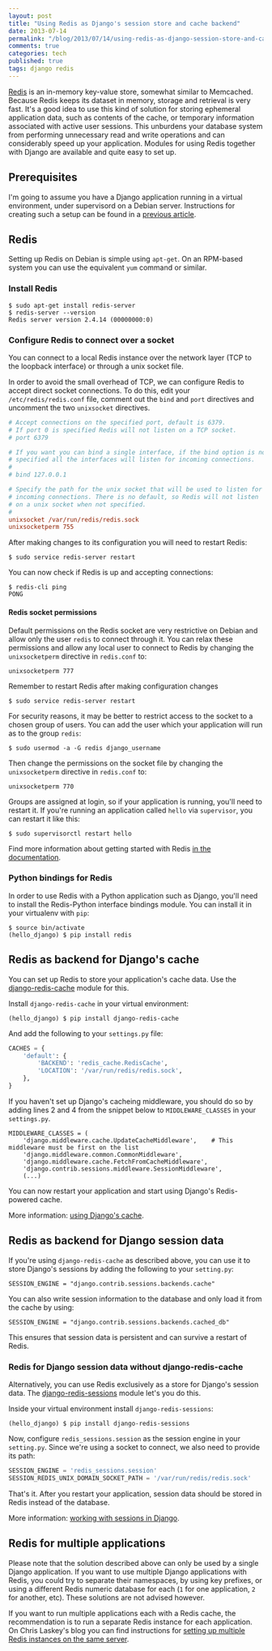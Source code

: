 ```yaml
---
layout: post
title: "Using Redis as Django's session store and cache backend"
date: 2013-07-14
permalink: "/blog/2013/07/14/using-redis-as-django-session-store-and-cache-backend/"
comments: true
categories: tech
published: true
tags: django redis
---
```


[Redis](http://redis.io) is an in-memory key-value store, somewhat similar to Memcached. Because Redis keeps its dataset in memory, storage and retrieval is very fast. It's a good idea to use this kind of solution for storing ephemeral application data, such as contents of the cache, or temporary information associated with active user sessions. This unburdens your database system from performing unnecessary read and write operations and can considerably speed up your application. Modules for using Redis together with Django are available and quite easy to set up.

<!-- more -->

## Prerequisites

I'm going to assume you have a Django application running in a virtual environment, under supervisord on a Debian server. Instructions for creating such a setup can be found in a [previous article](/blog/2013/06/09/django-nginx-gunicorn-virtualenv-supervisor/).

## Redis

Setting up Redis on Debian is simple using `apt-get`. On an RPM-based system you can use the equivalent `yum` command or similar.

### Install Redis

    $ sudo apt-get install redis-server
    $ redis-server --version
    Redis server version 2.4.14 (00000000:0)


### Configure Redis to connect over a socket

You can connect to a local Redis instance over the network layer (TCP to the loopback interface) or through a unix socket file. 

In order to avoid the small overhead of TCP, we can configure Redis to accept direct socket connections. To do this, edit your `/etc/redis/redis.conf` file, comment out the `bind` and `port` directives and uncomment the two `unixsocket` directives.

```cfg
# Accept connections on the specified port, default is 6379.
# If port 0 is specified Redis will not listen on a TCP socket.
# port 6379

# If you want you can bind a single interface, if the bind option is not
# specified all the interfaces will listen for incoming connections.
#
# bind 127.0.0.1

# Specify the path for the unix socket that will be used to listen for
# incoming connections. There is no default, so Redis will not listen
# on a unix socket when not specified.
#
unixsocket /var/run/redis/redis.sock
unixsocketperm 755
```

After making changes to its configuration you will need to restart Redis:

    $ sudo service redis-server restart

You can now check if Redis is up and accepting connections:

    $ redis-cli ping
    PONG


#### Redis socket permissions

Default permissions on the Redis socket are very restrictive on Debian and allow only the user `redis` to connect through it. You can relax these permissions and allow any local user to connect to Redis by changing the `unixsocketperm` directive in `redis.conf` to:

    unixsocketperm 777

Remember to restart Redis after making configuration changes

    $ sudo service redis-server restart

For security reasons, it may be better to restrict access to the socket to a chosen group of users. You can add the user which your application will run as to the group `redis`:

    $ sudo usermod -a -G redis django_username

Then change the permissions on the socket file by changing the `unixsocketperm` directive in `redis.conf` to:

    unixsocketperm 770

Groups are assigned at login, so if your application is running, you'll need to restart it. If you're running an application called `hello` via `supervisor`, you can restart it like this:

    $ sudo supervisorctl restart hello

Find more information about getting started with Redis [in the documentation](http://redis.io/topics/quickstart).



### Python bindings for Redis

In order to use Redis with a Python application such as Django, you'll need to install the Redis-Python interface bindings module. You can install it in your virtualenv with `pip`:

    $ source bin/activate
    (hello_django) $ pip install redis


## Redis as backend for Django's cache

You can set up Redis to store your application's cache data. Use the [django-redis-cache](https://github.com/sebleier/django-redis-cache) module for this.

Install `django-redis-cache` in your virtual environment:

    (hello_django) $ pip install django-redis-cache 

And add the following to your `settings.py` file:

```python
CACHES = {
    'default': {
        'BACKEND': 'redis_cache.RedisCache',
        'LOCATION': '/var/run/redis/redis.sock',
    },
}
```

If you haven't set up Django's cacheing middleware, you should do so by adding lines 2 and 4 from the snippet below to `MIDDLEWARE_CLASSES` in your `settings.py`.

```
MIDDLEWARE_CLASSES = (
    'django.middleware.cache.UpdateCacheMiddleware',    # This middleware must be first on the list
    'django.middleware.common.CommonMiddleware',
    'django.middleware.cache.FetchFromCacheMiddleware',
    'django.contrib.sessions.middleware.SessionMiddleware',
    (...)
```

You can now restart your application and start using Django's Redis-powered cache.

More information: [using Django's cache](https://docs.djangoproject.com/en/dev/topics/cache/).

## Redis as backend for Django session data

If you're using `django-redis-cache` as described above, you can use it to store Django's sessions by adding the following to your `setting.py`:

    SESSION_ENGINE = "django.contrib.sessions.backends.cache"

You can also write session information to the database and only load it from the cache by using:

    SESSION_ENGINE = "django.contrib.sessions.backends.cached_db"

This ensures that session data is persistent and can survive a restart of Redis.

### Redis for Django session data without django-redis-cache

Alternatively, you can use Redis exclusively as a store for Django's session data. The  [django-redis-sessions](https://github.com/martinrusev/django-redis-sessions) module let's you do this.

Inside your virtual environment install `django-redis-sessions`:

    (hello_django) $ pip install django-redis-sessions

Now, configure `redis_sessions.session` as the session engine in your `setting.py`. Since we're using a socket to connect, we also need to provide its path:

```python
SESSION_ENGINE = 'redis_sessions.session'
SESSION_REDIS_UNIX_DOMAIN_SOCKET_PATH = '/var/run/redis/redis.sock'
```

That's it. After you restart your application, session data should be stored in Redis instead of the database.

More information: [working with sessions in Django](https://docs.djangoproject.com/en/dev/topics/http/sessions/).


## Redis for multiple applications

Please note that the solution described above can only be used by a single Django application. If you want to use multiple Django applications with Redis, you could try to separate their namespaces, by using key prefixes, or using a different Redis numeric database for each (`1` for one application, `2` for another, etc). These solutions are not advised however.

If you want to run multiple applications each with a Redis cache, the recommendation is to run a separate Redis instance for each application. On Chris Laskey's blog you can find instructions for [setting up multiple Redis instances on the same server](http://chrislaskey.com/blog/342/running-multiple-redis-instances-on-the-same-server/).
